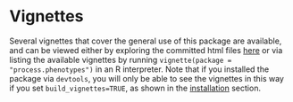 # Vignettes

Several vignettes that cover the general use of this package are available, and can
be viewed either by exploring the committed html files 
[here](https://gitlab.com/data-analysis5/phenotypes/process.phenotypes/-/tree/default/doc)
or via listing the available vignettes by running 
`vignette(package = "process.phenotypes")` in an R interpreter.  Note that if you
installed the package via `devtools`, you will only be able to see the vignettes in
this way if you set `build_vignettes=TRUE`, as shown in the [installation](installation.md)
section.
